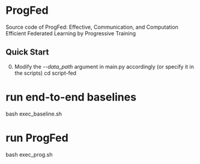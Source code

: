 # ProgFed
Source code of ProgFed: Effective, Communication, and Computation Efficient Federated Learning by Progressive Training

## Quick Start
0. Modify the *--data_path* argument in main.py accordingly (or specify it in the scripts)
cd script-fed
# run end-to-end baselines
bash exec_baseline.sh
# run ProgFed
bash exec_prog.sh
